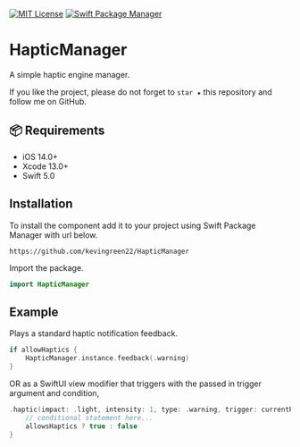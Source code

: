 [![MIT License](https://img.shields.io/badge/License-MIT-green.svg)](https://choosealicense.com/licenses/mit/)
[![Swift Package Manager](https://img.shields.io/badge/Swift%20Package%20Manager-compatible-brightgreen.svg)](https://github.com/apple/swift-package-manager)

# HapticManager

A simple haptic engine manager.

If you like the project, please do not forget to `star ★` this repository and follow me on GitHub.


## 📦 Requirements

- iOS 14.0+
- Xcode 13.0+
- Swift 5.0


## Installation 

To install the component add it to your project using Swift Package Manager with url below.

```
https://github.com/kevingreen22/HapticManager
```

Import the package.

```swift
import HapticManager
```

## Example
Plays a standard haptic notification feedback.
   
```swift
if allowHaptics {
    HapticManager.instance.feedback(.warning)
}
```
OR as a SwiftUI view modifier that triggers with the passed in trigger argument and condition,

```swift
.haptic(impact: .light, intensity: 1, type: .warning, trigger: currentPage) { value in
    // conditional statement here...
    allowsHaptics ? true : false
}
```
